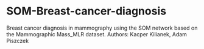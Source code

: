 # SOM-Breast-cancer-diagnosis
Breast cancer diagnosis in mammography using the SOM network based on the Mammographic Mass_MLR dataset.
Authors: Kacper Kilianek, Adam Piszczek
